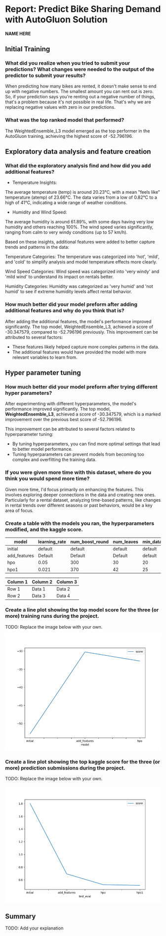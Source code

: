 # Report: Predict Bike Sharing Demand with AutoGluon Solution
#### NAME HERE

## Initial Training
### What did you realize when you tried to submit your predictions? What changes were needed to the output of the predictor to submit your results?
When predicting how many bikes are rented, it doesn't make sense to end up with negative numbers. The smallest amount you can rent out is zero. So, if your prediction says you're renting out a negative number of things, that's a problem because it's not possible in real life. That's why we are replacing negative values with zero in our predictions.

### What was the top ranked model that performed?
The WeightedEnsemble_L3 model emerged as the top performer in the AutoGluon training, achieving the highest score of -52.796196.

## Exploratory data analysis and feature creation
### What did the exploratory analysis find and how did you add additional features?

- Temperature Insights:

The average temperature (temp) is around 20.23°C, with a mean "feels like" temperature (atemp) of 23.66°C.
The data varies from a low of 0.82°C to a high of 41°C, indicating a wide range of weather conditions.

- Humidity and Wind Speed:

The average humidity is around 61.89%, with some days having very low humidity and others reaching 100%.
The wind speed varies significantly, ranging from calm to very windy conditions (up to 57 km/h).

Based on these insights, additional features were added to better capture trends and patterns in the data:

Temperature Categories: The temperature was categorized into 'hot', 'mild', and 'cold' to simplify analysis and model temperature effects more clearly.

Wind Speed Categories: Wind speed was categorized into 'very windy' and 'mild wind' to understand its impact on rentals better.

Humidity Categories: Humidity was categorized as 'very humid' and 'not humid' to see if extreme humidity levels affect rental behavior.

### How much better did your model preform after adding additional features and why do you think that is?
After adding the additional features, the model's performance improved significantly. The top model, WeightedEnsemble_L3, achieved a score of -30.347579, compared to -52.796196 previously. 
This improvement can be attributed to several factors:
- These features likely helped capture more complex patterns in the data.
- The additional features would have provided the model with more relevant variables to learn from.


## Hyper parameter tuning
### How much better did your model preform after trying different hyper parameters?
After experimenting with different hyperparameters, the model's performance improved significantly. The top model, **WeightedEnsemble_L3**, achieved a score of -30.347579, which is a marked improvement over the previous best score of -52.796196.

This improvement can be attributed to several factors related to hyperparameter tuning:

- By tuning hyperparameters, you can find more optimal settings that lead to better model performance.
- Tuning hyperparameters can prevent models from becoming too complex and overfitting the training data.

### If you were given more time with this dataset, where do you think you would spend more time?
Given more time, I'd focus primarily on enhancing the features. This involves exploring deeper connections in the data and creating new ones. Particularly for a rental dataset, analyzing time-based patterns, like changes in rental trends over different seasons or past behaviors, would be a key area of focus.

### Create a table with the models you ran, the hyperparameters modified, and the kaggle score.
|model|learning_rate|num_boost_round|num_leaves|min_data_in_leaf|score|
|--|--|--|--|--|--|
|initial|default|default|default|default|1.78837|
|add_features|Default|Default|Default|default|0.6928|
|hpo|0.05|300|30|20|0.52244|
|hpo1|0.021|370|42|25|0.5122|

| Column 1 | Column 2 | Column 3 |
|----------|----------|----------|
| Row 1    | Data 1   | Data 2   |
| Row 2    | Data 3   | Data 4   |

### Create a line plot showing the top model score for the three (or more) training runs during the project.

TODO: Replace the image below with your own.

![model_train_score.png](img/model_train_score.png)

### Create a line plot showing the top kaggle score for the three (or more) prediction submissions during the project.

TODO: Replace the image below with your own.

![model_test_score.png](img/model_test_score.png)

## Summary
TODO: Add your explanation
